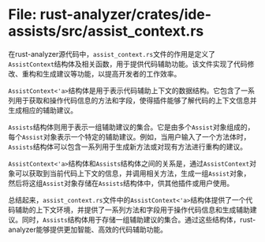 # File: rust-analyzer/crates/ide-assists/src/assist_context.rs

在rust-analyzer源代码中，`assist_context.rs`文件的作用是定义了`AssistContext`结构体及相关函数，用于提供代码辅助功能。该文件实现了代码修改、重构和生成建议等功能，以提高开发者的工作效率。

`AssistContext<'a>`结构体是用于表示代码辅助上下文的数据结构。它包含了一系列用于获取和操作代码信息的方法和字段，使得插件能够了解代码的上下文信息并生成相应的辅助建议。

`Assists`结构体则用于表示一组辅助建议的集合。它是由多个`Assist`对象组成的，每个`Assist`对象表示一个特定的辅助建议。例如，当用户输入了一个方法体时，`Assists`结构体可以包含一系列用于生成新方法或对现有方法进行重构的建议。

`AssistContext<'a>`结构体和`Assists`结构体之间的关系是，通过`AssistContext`对象可以获取到当前代码上下文的信息，并调用相关方法，生成一组`Assist`对象，然后将这组`Assist`对象存储在`Assists`结构体中，供其他插件或用户使用。

总结起来，`assist_context.rs`文件中的`AssistContext<'a>`结构体提供了一个代码辅助的上下文环境，并提供了一系列方法和字段用于操作代码信息和生成辅助建议。同时，`Assists`结构体用于存储一组辅助建议的集合。通过这些结构体，rust-analyzer能够提供更加智能、高效的代码辅助功能。

